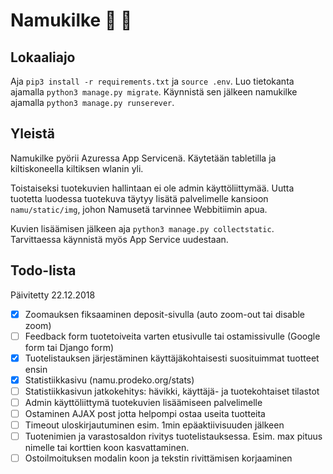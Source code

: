 # Namukilke :candy: :apple:

## Lokaaliajo

Aja `pip3 install -r requirements.txt` ja `source .env`. Luo tietokanta ajamalla `python3 manage.py migrate`. Käynnistä sen jälkeen namukilke ajamalla `python3 manage.py runserever`.

## Yleistä

Namukilke pyörii Azuressa App Servicenä. Käytetään tabletilla ja kiltiskoneella kiltiksen wlanin yli.

Toistaiseksi tuotekuvien hallintaan ei ole admin käyttöliittymää. Uutta tuotetta luodessa tuotekuva täytyy lisätä palvelimelle kansioon `namu/static/img`, johon Namusetä tarvinnee Webbitiimin apua.

Kuvien lisäämisen jälkeen aja `python3 manage.py collectstatic`. Tarvittaessa käynnistä myös App Service uudestaan.

## Todo-lista

Päivitetty 22.12.2018

- [x] Zoomauksen fiksaaminen deposit-sivulla (auto zoom-out tai disable zoom)
- [ ] Feedback form tuotetoiveita varten etusivulle tai ostamissivulle (Google form tai Django form)
- [x] Tuotelistauksen järjestäminen käyttäjäkohtaisesti suosituimmat tuotteet ensin
- [x] Statistiikkasivu (namu.prodeko.org/stats)
- [ ] Statistiikkasivun jatkokehitys: hävikki, käyttäjä- ja tuotekohtaiset tilastot
- [ ] Admin käyttöliittymä tuotekuvien lisäämiseen palvelimelle
- [ ] Ostaminen AJAX post jotta helpompi ostaa useita tuotteita
- [ ] Timeout uloskirjautuminen esim. 1min epäaktiivisuuden jälkeen
- [ ] Tuotenimien ja varastosaldon rivitys tuotelistauksessa. Esim. max pituus nimelle tai korttien koon kasvattaminen.
- [ ] Ostoilmoituksen modalin koon ja tekstin rivittämisen korjaaminen
